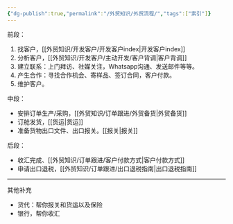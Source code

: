 ```yaml
---
{"dg-publish":true,"permalink":"/外贸知识/外贸流程/","tags":["索引"]}
---
```



前段：
1. 找客户，[[外贸知识/开发客户/开发客户index\|开发客户index]]
2. 分析客户，[[外贸知识/开发客户/主动开发/客户背调\|客户背调]]
3. 建立联系：上门拜访、社媒关注，Whatsapp沟通、发送邮件等等。
4. 产生合作：寻找合作机会、寄样品、签订合同，客户付款。
5. 维护客户。

中段：
- 安排订单生产/采购，[[外贸知识/订单跟进/外贸备货\|外贸备货]]
- 订舱发货，[[货运\|货运]]
- 准备货物出口文件、出口报关。[[报关\|报关]]

后段：
- 收汇完成、[[外贸知识/订单跟进/客户付款方式\|客户付款方式]]
- 申请出口退税，[[外贸知识/订单跟进/出口退税指南\|出口退税指南]]

---

其他补充
- 货代：帮你报关和货运以及保险
- 银行，帮你收汇

